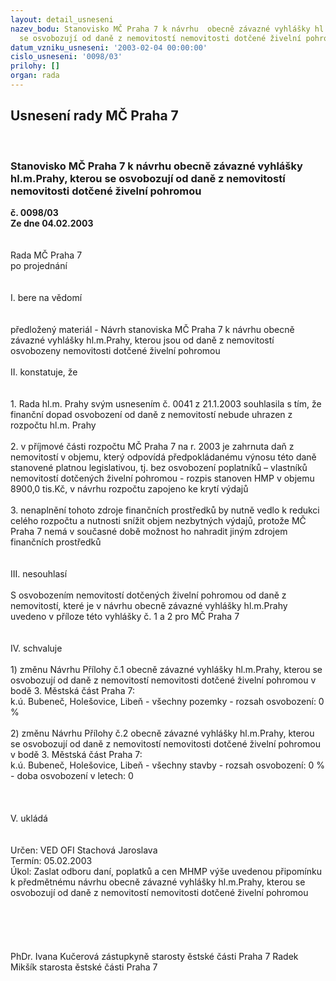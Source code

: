 ```yaml
---
layout: detail_usneseni
nazev_bodu: Stanovisko MČ Praha 7 k návrhu  obecně závazné vyhlášky hl.m.Prahy, kterou
  se osvobozují od daně z nemovitostí nemovitosti dotčené živelní pohromou
datum_vzniku_usneseni: '2003-02-04 00:00:00'
cislo_usneseni: '0098/03'
prilohy: []
organ: rada
---
```

<div id="ucUsn_pList" class="usn">
	<span><h2>Usnesení rady MČ Praha 7 </h2>
<br></span><div class="standBody">
<span><h3>Stanovisko MČ Praha 7 k návrhu  obecně závazné vyhlášky hl.m.Prahy, kterou se osvobozují od daně z nemovitostí nemovitosti dotčené živelní pohromou</h3></span><div class="center">
		<strong>č. 0098/03</strong><br>
	</div>
<div class="center">
		<strong>Ze dne 04.02.2003</strong><br><br>
	</div>
<br>Rada MČ Praha 7<br>po projednání<br><br><br>I.	bere na vědomí<br><br> <br>předložený materiál - Návrh stanoviska MČ Praha 7 k návrhu  obecně závazné vyhlášky hl.m.Prahy, kterou jsou od daně z nemovitostí osvobozeny nemovitosti dotčené živelní pohromou<br><br>II.	konstatuje, že<br><br><br>1. Rada hl.m. Prahy svým usnesením č. 0041 z 21.1.2003 souhlasila s tím, že finanční dopad osvobození od daně z nemovitostí nebude uhrazen z rozpočtu hl.m. Prahy<br><br>2. v příjmové části rozpočtu MČ Praha 7 na r. 2003 je zahrnuta daň z nemovitostí v objemu, který odpovídá předpokládanému výnosu této daně stanovené platnou legislativou, tj. bez osvobození poplatníků – vlastníků nemovitostí dotčených živelní pohromou - rozpis stanoven HMP v objemu 8900,0 tis.Kč, v návrhu rozpočtu zapojeno ke krytí výdajů <br><br>3. nenaplnění tohoto zdroje finančních prostředků by nutně vedlo k redukci celého rozpočtu a nutnosti snížit objem nezbytných výdajů, protože MČ Praha 7  nemá v současné době možnost ho nahradit jiným zdrojem finančních prostředků<br><br><br>III.	nesouhlasí<br><br>S osvobozením nemovitostí dotčených živelní pohromou od daně z nemovitostí, které je v návrhu obecně závazné vyhlášky hl.m.Prahy uvedeno v příloze této vyhlášky č. 1 a 2 pro MČ Praha 7<br><br><br>IV.	schvaluje <br><br>1) změnu Návrhu Přílohy č.1 obecně závazné vyhlášky hl.m.Prahy, kterou se osvobozují od daně z nemovitostí nemovitosti dotčené živelní pohromou v bodě 3. Městská část Praha 7:<br>k.ú. Bubeneč, Holešovice, Libeň  -  všechny pozemky -  rozsah osvobození: 0 %<br><br>2) změnu Návrhu Přílohy č.2 obecně závazné vyhlášky hl.m.Prahy, kterou se osvobozují od daně z nemovitostí nemovitosti dotčené živelní pohromou v bodě 3. Městská část Praha 7:<br>k.ú. Bubeneč, Holešovice, Libeň -  všechny stavby -  rozsah osvobození: 0 % - doba osvobození v letech: 0<br><br><br><br>V.	ukládá <br><br> <br>Určen:	VED OFI Stachová Jaroslava<br>Termín: 05.02.2003<br>Úkol:	Zaslat odboru daní, poplatků a cen MHMP výše uvedenou připomínku k předmětnému návrhu obecně závazné vyhlášky hl.m.Prahy, kterou se osvobozují od daně z nemovitostí nemovitosti dotčené živelní pohromou<br> <br><br><br><br>	<br>PhDr. Ivana Kučerová zástupkyně starosty ěstské části Praha 7	 Radek Mikšík starosta ěstské části Praha 7<br>	<br><br>
</div>
</div>